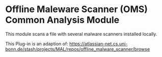 # Offline Maleware Scanner (OMS) Common Analysis Module

This module scans a file with several malware scanners installed locally.

This Plug-in is an adaption of: https://atlassian-net.cs.uni-bonn.de/stash/projects/MAL/repos/offline_malware_scanner/browse
